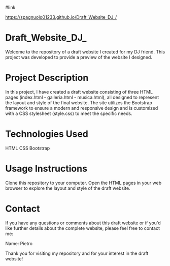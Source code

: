#link

https://spagnuolo01233.github.io/Draft_Website_DJ_/

# Draft_Website_DJ_

Welcome to the repository of a draft website I created for my DJ friend. This project was developed to provide a preview of the website I designed.

# Project Description

In this project, I have created a draft website consisting of three HTML pages (index.html - galleria.html - musica.html), all designed to represent the layout and style of the final website. The site utilizes the Bootstrap framework to ensure a modern and responsive design and is customized with a CSS stylesheet (style.css) to meet the specific needs.

# Technologies Used
HTML
CSS
Bootstrap

# Usage Instructions

Clone this repository to your computer.
Open the HTML pages in your web browser to explore the layout and style of the draft website.

# Contact
If you have any questions or comments about this draft website or if you'd like further details about the complete website, please feel free to contact me:

Name: Pietro

Thank you for visiting my repository and for your interest in the draft website!
